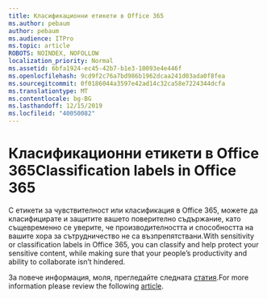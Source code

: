 ```yaml
---
title: Класификационни етикети в Office 365
ms.author: pebaum
author: pebaum
ms.audience: ITPro
ms.topic: article
ROBOTS: NOINDEX, NOFOLLOW
localization_priority: Normal
ms.assetid: 6bfa1924-ec45-42b7-b1e3-10093e4e446f
ms.openlocfilehash: 9cd9f2c76a7bd986b1962dcaa241d03ada0f8fea
ms.sourcegitcommit: 0f0186044a3597e42ad14c32ca58e7224344dcfa
ms.translationtype: MT
ms.contentlocale: bg-BG
ms.lasthandoff: 12/15/2019
ms.locfileid: "40050082"
---
```

# <a name="classification-labels-in-office-365"></a><span data-ttu-id="eeab0-102">Класификационни етикети в Office 365</span><span class="sxs-lookup"><span data-stu-id="eeab0-102">Classification labels in Office 365</span></span>

<span data-ttu-id="eeab0-103">С етикети за чувствителност или класификация в Office 365, можете да класифицирате и защитите вашето поверително съдържание, като същевременно се уверите, че производителността и способността на вашите хора за сътрудничество не са възпрепятствани.</span><span class="sxs-lookup"><span data-stu-id="eeab0-103">With sensitivity or classification labels in Office 365, you can classify and help protect your sensitive content, while making sure that your people’s productivity and ability to collaborate isn’t hindered.</span></span>

<span data-ttu-id="eeab0-104">За повече информация, моля, прегледайте следната [статия](https://docs.microsoft.com/office365/securitycompliance/sensitivity-labels).</span><span class="sxs-lookup"><span data-stu-id="eeab0-104">For more information please review the following [article](https://docs.microsoft.com/office365/securitycompliance/sensitivity-labels).</span></span>
